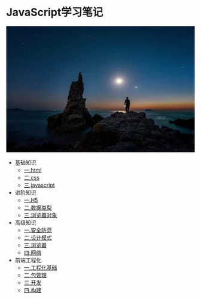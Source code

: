 # JavaScript学习笔记
![](./src/.vuepress/public/home.png)

- 基础知识
  - [一.html](./base/engine/1.index.html)
  - [二.css](./base/project/1.index.html)
  - [三.javascript](./base/vue2.x/1.index.html)
- 进阶知识
  - [一.H5](./senior/component/1.index.html)
  - [二.数据类型](./senior/typescript/1.index.html)
  - [三.浏览器对象](./senior/deploy/1.index.html)
- 高级知识
  - [一.安全防范](./source/vue-cli2.x/1.index.html)
  - [二.设计模式](./source/vue2.x/1.index.html)
  - [三.浏览器](./source/vue-router3.x/1.index.html)
  - [四.网络](./source/vuex3.x/1.index.html)
- 前端工程化
  - [一.工程化基础](./source/vue-cli3.x/1.index.html)
  - [二.包管理](./source/vue3.x/1.index.html)
  - [三.开发](./source/vue-router4.x/1.index.html)
  - [四.构建](./source/vuex4.x/1.index.html)
